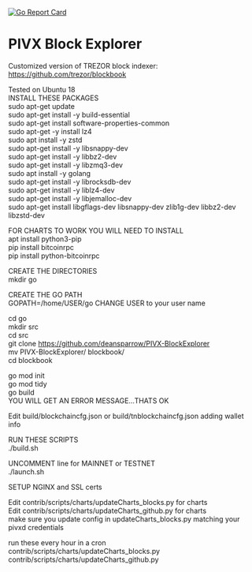 [![Go Report Card](https://goreportcard.com/badge/trezor/blockbook)](https://goreportcard.com/report/trezor/blockbook)

# PIVX Block Explorer

Customized version of TREZOR block indexer: https://github.com/trezor/blockbook

Tested on Ubuntu 18<br> INSTALL THESE PACKAGES<br>
sudo apt-get update<br>
sudo apt-get install -y build-essential<br>
sudo apt-get install software-properties-common<br>
sudo apt-get -y install lz4<br>
sudo apt install -y zstd<br>
sudo apt-get install -y libsnappy-dev<br>
sudo apt-get install -y libbz2-dev<br>
sudo apt-get install -y libzmq3-dev<br>
sudo apt install -y golang<br>
sudo apt-get install -y librocksdb-dev<br>
sudo apt-get install -y liblz4-dev<br>
sudo apt-get install -y libjemalloc-dev<br>
sudo apt-get install libgflags-dev libsnappy-dev zlib1g-dev libbz2-dev libzstd-dev<br>

FOR CHARTS TO WORK YOU WILL NEED TO INSTALL<br>
apt install python3-pip<br>
pip install bitcoinrpc<br>
pip install python-bitcoinrpc<br>

CREATE THE DIRECTORIES <br>
mkdir go<br>

CREATE THE GO PATH<br>
GOPATH=/home/USER/go   CHANGE USER to your user name<br>

cd go<br>
mkdir src<br>
cd src<br>
git clone https://github.com/deansparrow/PIVX-BlockExplorer<br>
mv PIVX-BlockExplorer/ blockbook/<br>
cd blockbook<br>

go mod init<br>
go mod tidy<br>
go build<br>
YOU WILL GET AN ERROR MESSAGE...THATS OK<br>

Edit build/blockchaincfg.json or build/tnblockchaincfg.json adding wallet info<br>

RUN THESE SCRIPTS<br>
./build.sh<br>

UNCOMMENT line for MAINNET or TESTNET <br>
./launch.sh<br>

SETUP NGINX and SSL certs<br>

Edit contrib/scripts/charts/updateCharts_blocks.py for charts<br>
Edit contrib/scripts/charts/updateCharts_github.py for charts<br>
make sure you update config in updateCharts_blocks.py matching your pivxd credentials<br>

run these every hour in a cron<br>
contrib/scripts/charts/updateCharts_blocks.py<br>
contrib/scripts/charts/updateCharts_github.py<br>


















